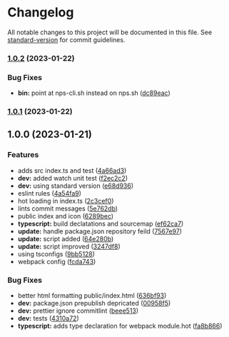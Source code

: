 # Changelog

All notable changes to this project will be documented in this file. See [standard-version](https://github.com/conventional-changelog/standard-version) for commit guidelines.

### [1.0.2](https://github.com/USER/REPO_NAME/compare/v1.0.1...v1.0.2) (2023-01-22)


### Bug Fixes

* **bin:** point at nps-cli.sh instead on nps.sh ([dc89eac](https://github.com/USER/REPO_NAME/commit/dc89eacb55237a17cb7c0d4cbf5eb0d5c9cba3b3))

### [1.0.1](https://github.com/USER/REPO_NAME/compare/v1.0.0...v1.0.1) (2023-01-22)

## 1.0.0 (2023-01-21)


### Features

* adds src index.ts and test ([4a66ad3](https://github.com/USER/REPO_NAME/commit/4a66ad3d401555cad7ac9bd6012dc61ab5bdaba1))
* **dev:** added watch unit test ([f2ec2c2](https://github.com/USER/REPO_NAME/commit/f2ec2c2551b07ffcfc3a295465c70eada75b1fb9))
* **dev:** using standard version ([e68d936](https://github.com/USER/REPO_NAME/commit/e68d936a027a441c5c0ea4422d4d33a41d6dae74))
* eslint rules ([4a54fa9](https://github.com/USER/REPO_NAME/commit/4a54fa9edcdd94b88703dea628ff5912b4fbda67))
* hot loading in index.ts ([2c3cef0](https://github.com/USER/REPO_NAME/commit/2c3cef0c04fffbee0b763d5a77da22754dde8420))
* lints commit messages ([5e762db](https://github.com/USER/REPO_NAME/commit/5e762db967ae54934cfe2889d724998c1973abe2))
* public index and icon ([6289bec](https://github.com/USER/REPO_NAME/commit/6289bec2a8632c89fb433be4d5d13a8978f1e9e4))
* **typescript:** build declatations and sourcemap ([ef62ca7](https://github.com/USER/REPO_NAME/commit/ef62ca7917e7d8f0a6c5407347e5267e3177875c))
* **update:** handle package.json repository feild ([7567e97](https://github.com/USER/REPO_NAME/commit/7567e9779056c7d966a81e75e6f2f64787bb501b))
* **update:** script added ([64e280b](https://github.com/USER/REPO_NAME/commit/64e280b5dffb35fa090515bb39034ca519dbdf95))
* **update:** script improved ([3247df8](https://github.com/USER/REPO_NAME/commit/3247df89f876a6dce05614523af4f20bcdc0322a))
* using tsconfigs ([9bb5128](https://github.com/USER/REPO_NAME/commit/9bb51282b8da855748a2ffcd4be8a3a5b1c1f02e))
* webpack config ([fcda743](https://github.com/USER/REPO_NAME/commit/fcda7431eefed5a76cb7722c7f0ada179d2fc03d))


### Bug Fixes

* better html formatting public/index.html ([636bf93](https://github.com/USER/REPO_NAME/commit/636bf93e9e56c109b4ad20efa30e3fe985680985))
* **dev:** package.json prepublish depricated ([00958f5](https://github.com/USER/REPO_NAME/commit/00958f5dd1e63a48111dd99fd203fba8225f53cd))
* **dev:** prettier ignore commitlint ([beee513](https://github.com/USER/REPO_NAME/commit/beee51377d9963562f804f5c93e168c9cef58577))
* **dev:** tests ([4310a72](https://github.com/USER/REPO_NAME/commit/4310a721ef16abcbfc74068bd4bf860ab4e2727c))
* **typescript:** adds type declaration for webpack module.hot ([fa8b866](https://github.com/USER/REPO_NAME/commit/fa8b8665e8c39fd3998ef01446d7e7e647a58fca))
